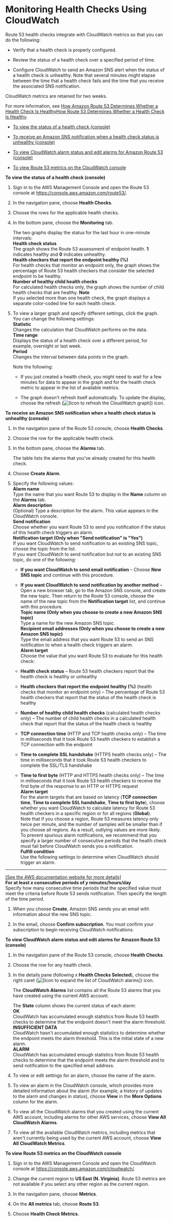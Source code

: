 # Monitoring Health Checks Using CloudWatch<a name="monitoring-health-checks"></a>

Route 53 health checks integrate with CloudWatch metrics so that you can do the following:

+ Verify that a health check is properly configured\.

+ Review the status of a health check over a specified period of time\.

+ Configure CloudWatch to send an Amazon SNS alert when the status of a health check is unhealthy\. Note that several minutes might elapse between the time that a health check fails and the time that you receive the associated SNS notification\. 

CloudWatch metrics are retained for two weeks\. 

For more information, see [How Amazon Route 53 Determines Whether a Health Check Is HealthyHow Route 53 Determines Whether a Health Check Is Healthy](dns-failover-determining-health-of-endpoints.md)\.

+ [To view the status of a health check \(console\)](#monitoring-status-procedure)

+ [To receive an Amazon SNS notification when a health check status is unhealthy \(console\)](#monitoring-sns-notification-procedure)

+ [To view CloudWatch alarm status and edit alarms for Amazon Route 53 \(console\)](#monitoring-alarm-status-procedure)

+ [To view Route 53 metrics on the CloudWatch console](#monitoring-metrics-in-cloudwatch-console-procedure)

**To view the status of a health check \(console\)**

1. Sign in to the AWS Management Console and open the Route 53 console at [https://console\.aws\.amazon\.com/route53/](https://console.aws.amazon.com/route53/)\.

1. In the navigation pane, choose **Health Checks**\. 

1. Choose the rows for the applicable health checks\. 

1. In the bottom pane, choose the **Monitoring** tab\.

   The two graphs display the status for the last hour in one\-minute intervals:  
**Health check status**  
The graph shows the Route 53 assessment of endpoint health\. **1** indicates healthy and **0** indicates unhealthy\.  
**Health checkers that report the endpoint healthy \(%\)**  
For health checks that monitor an endpoint only, the graph shows the percentage of Route 53 health checkers that consider the selected endpoint to be healthy\.  
**Number of healthy child health checks**  
For calculated health checks only, the graph shows the number of child health checks that are healthy\. 
**Note**  
If you selected more than one health check, the graph displays a separate color\-coded line for each health check\.

1. To view a larger graph and specify different settings, click the graph\. You can change the following settings:  
**Statistic**  
Changes the calculation that CloudWatch performs on the data\.  
**Time range**  
Displays the status of a health check over a different period, for example, overnight or last week\.  
**Period**  
Changes the interval between data points in the graph\.

   Note the following:

   + If you just created a health check, you might need to wait for a few minutes for data to appear in the graph and for the health check metric to appear in the list of available metrics\.

   + The graph doesn't refresh itself automatically\. To update the display, choose the refresh \(![\[Icon to refresh the CloudWatch graph\]](http://docs.aws.amazon.com/Route53/latest/DeveloperGuide/images/cloudwatch-refresh-icon.png)\) icon\.

**To receive an Amazon SNS notification when a health check status is unhealthy \(console\)**

1. In the navigation pane of the Route 53 console, choose **Health Checks**\.

1. Choose the row for the applicable health check\.

1. In the bottom pane, choose the **Alarms** tab\.

   The table lists the alarms that you've already created for this health check\.

1. Choose **Create Alarm**\.

1. Specify the following values:  
**Alarm name**  
Type the name that you want Route 53 to display in the **Name** column on the **Alarms** tab\.  
**Alarm description**  
\(Optional\) Type a description for the alarm\. This value appears in the CloudWatch console\.  
**Send notification**  
Choose whether you want Route 53 to send you notification if the status of this health check triggers an alarm\.  
**Notification target \(Only when "Send notification" is "Yes"\)**  
If you want CloudWatch to send notification to an existing SNS topic, choose the topic from the list\.  
If you want CloudWatch to send notification but not to an existing SNS topic, do one of the following:  

   + **If you want CloudWatch to send email notification** – Choose **New SNS topic** and continue with this procedure\.

   + **If you want CloudWatch to send notification by another method** – Open a new browser tab, go to the Amazon SNS console, and create the new topic\. Then return to the Route 53 console, choose the name of the new topic from the **Notification target** list, and continue with this procedure\.  
**Topic name \(Only when you choose to create a new Amazon SNS topic\)**  
Type a name for the new Amazon SNS topic\.  
**Recipient email addresses \(Only when you choose to create a new Amazon SNS topic\)**  
Type the email address that you want Route 53 to send an SNS notification to when a health check triggers an alarm\.  
**Alarm target**  
Choose the value that you want Route 53 to evaluate for this health check:  

   + **Health check status** – Route 53 health checkers report that the health check is healthy or unhealthy

   + **Health checkers that report the endpoint healthy \(%\)** \(health checks that monitor an endpoint only\) – The percentage of Route 53 health checkers that report that the status of the health check is healthy

   + **Number of healthy child health checks** \(calculated health checks only\) – The number of child health checks in a calculated health check that report that the status of the health check is healthy

   + **TCP connection time** \(HTTP and TCP health checks only\) – The time in milliseconds that it took Route 53 health checkers to establish a TCP connection with the endpoint

   + **Time to complete SSL handshake** \(HTTPS health checks only\) – The time in milliseconds that it took Route 53 health checkers to complete the SSL/TLS handshake

   + **Time to first byte** \(HTTP and HTTPS health checks only\) – The time in milliseconds that it took Route 53 health checkers to receive the first byte of the response to an HTTP or HTTPS request  
**Alarm target**  
For the alarm targets that are based on latency \(**TCP connection time**, **Time to complete SSL handshake**, **Time to first byte**\), choose whether you want CloudWatch to calculate latency for Route 53 health checkers in a specific region or for all regions \(**Global**\)\.  
Note that if you choose a region, Route 53 measures latency only twice per minute, and the number of samples will be smaller than if you choose all regions\. As a result, outlying values are more likely\. To prevent spurious alarm notifications, we recommend that you specify a larger number of consecutive periods that the health check must fail before CloudWatch sends you a notification\.   
**Fulfill condition**  
Use the following settings to determine when CloudWatch should trigger an alarm\.    
****    
[\[See the AWS documentation website for more details\]](http://docs.aws.amazon.com/Route53/latest/DeveloperGuide/monitoring-health-checks.html)  
**For at least *x* consecutive periods of *y* minutes/hours/day**  
Specify how many consecutive time periods that the specified value must meet the criteria before Route 53 sends notification\. Then specify the length of the time period\.

1. When you choose **Create**, Amazon SNS sends you an email with information about the new SNS topic\.

1. In the email, choose **Confirm subscription**\. You must confirm your subscription to begin receiving CloudWatch notifications\. 

**To view CloudWatch alarm status and edit alarms for Amazon Route 53 \(console\)**

1. In the navigation pane of the Route 53 console, choose **Health Checks**\.

1. Choose the row for any health check\.

1. In the details pane \(following *x* **Health Checks Selected**\), choose the right caret \(![\[Icon to expand the list of CloudWatch alarms\]](http://docs.aws.amazon.com/Route53/latest/DeveloperGuide/images/cloudwatch-expand-alarms-list.png)\) icon\.

   The **CloudWatch Alarms** list contains all the Route 53 alarms that you have created using the current AWS account\.

   The **State** column shows the current status of each alarm:  
**OK**  
CloudWatch has accumulated enough statistics from Route 53 health checks to determine that the endpoint doesn't meet the alarm threshold\.  
**INSUFFICIENT DATA**  
CloudWatch hasn't accumulated enough statistics to determine whether the endpoint meets the alarm threshold\. This is the initial state of a new alarm\.  
**ALARM**  
CloudWatch has accumulated enough statistics from Route 53 health checks to determine that the endpoint meets the alarm threshold and to send notification to the specified email address\.

1. To view or edit settings for an alarm, choose the name of the alarm\.

1. To view an alarm in the CloudWatch console, which provides more detailed information about the alarm \(for example, a history of updates to the alarm and changes in status\), choose **View** in the **More Options** column for the alarm\.

1. To view all the CloudWatch alarms that you created using the current AWS account, including alarms for other AWS services, choose **View All CloudWatch Alarms**\.

1. To view all the available CloudWatch metrics, including metrics that aren't currently being used by the current AWS account, choose **View All CloudWatch Metrics**\.

**To view Route 53 metrics on the CloudWatch console**

1. Sign in to the AWS Management Console and open the CloudWatch console at [https://console\.aws\.amazon\.com/cloudwatch/](https://console.aws.amazon.com/cloudwatch/)\.

1. Change the current region to **US East \(N\. Virginia\)**\. Route 53 metrics are not available if you select any other region as the current region\.

1. In the navigation pane, choose **Metrics**\.

1. On the **All metrics** tab, choose **Route 53**\.

1. Choose **Health Check Metrics**\.